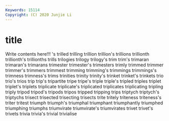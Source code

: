 ```yaml
---
Keywords: 15114
Copyright: (C) 2020 Junjie Li
---
```


# title

Write contents here!!!
's
trilled 
trilling 
trillion 
trillion's 
trillions 
trillionth 
trillionth's 
trillionths 
trills 
trilogies
trilogy 
trilogy's 
trim 
trim's 
trimaran 
trimaran's 
trimarans 
trimester 
trimester's 
trimesters
trimly 
trimmed 
trimmer 
trimmer's 
trimmers 
trimmest 
trimming 
trimming's 
trimmings 
trimmings's
trimness 
trimness's 
trims 
trinities 
trinity 
trinity's 
trinket 
trinket's 
trinkets 
trio
trio's 
trios 
trip 
trip's 
tripartite 
tripe 
tripe's 
triple 
triple's 
tripled
triples 
triplet 
triplet's 
triplets 
triplicate 
triplicate's 
triplicated 
triplicates 
triplicating 
tripling
triply 
tripod 
tripod's 
tripods 
tripos 
tripped 
tripping 
trips 
triptych 
triptych's
triptychs 
trisect 
trisected 
trisecting 
trisects 
trite 
tritely 
triteness 
triteness's 
triter
tritest 
triumph 
triumph's 
triumphal 
triumphant 
triumphantly 
triumphed 
triumphing 
triumphs 
triumvirate
triumvirate's 
triumvirates 
trivet 
trivet's 
trivets 
trivia 
trivia's 
trivial 
trivialise 
